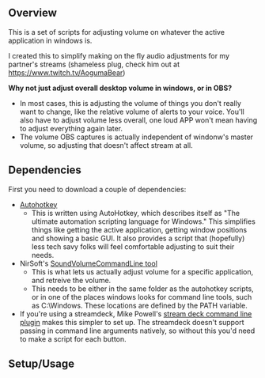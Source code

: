 ## Overview
This is a set of scripts for adjusting volume on whatever the active application in windows is.

I created this to simplify making on the fly audio adjustments for my partner's streams (shameless plug, check him out at https://www.twitch.tv/AogumaBear)

**Why not just adjust overall desktop volume in windows, or in OBS?**
- In most cases, this is adjusting the volume of things you don't really want to change, like the relative volume of alerts to your voice. You'll also have to adjust volume less overall, one loud APP won't mean having to adjust everything again later.
- The volume OBS captures is actually independent of windonw's master volume, so adjusting that doesn't affect stream at all.

## Dependencies
First you need to download a couple of dependencies:

- [Autohotkey](https://www.autohotkey.com/)
  - This is written using AutoHotkey, which describes itself as "The ultimate automation scripting language for Windows." This simplifies things like getting the active application, getting window positions and showing a basic GUI. It also provides a script that (hopefully) less tech savy folks will feel comfortable adjusting to suit their needs.
- NirSoft's [SoundVolumeCommandLine tool](https://www.nirsoft.net/utils/sound_volume_command_line.html)
  - This is what lets us actually adjust volume for a specific application, and retreive the volume.
  - This needs to be either in the same folder as the autohotkey scripts, or in one of the places windows looks for command line tools, such as C:\Windows. These locations are defined by the PATH variable.
- If you're using a streamdeck, Mike Powell's [stream deck command line plugin](https://github.com/mikepowell/streamdeck-commandline/releases/tag/v1.0) makes this simpler to set up. The streamdeck doesn't support passing in command line arguments natively, so without this you'd need to make a script for each button.

## Setup/Usage

```markdown

```
